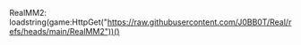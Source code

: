 RealMM2:
loadstring(game:HttpGet("https://raw.githubusercontent.com/J0BB0T/Real/refs/heads/main/RealMM2"))()
